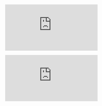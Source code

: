 

![ ](https://cdn.pannellum.org/2.5/pannellum.htm#panorama=https%3A//i.loli.net/2021/10/01/zNKDWFMLTBH5E71.png)

![  ](https://cdn.pannellum.org/2.5/pannellum.htm#panorama=https%3A//i.ibb.co/1XPfHZH/Rhino-Crash-Dump-462312-Rhino-Autosave-2021-10-01-11-02-52.jpg)
